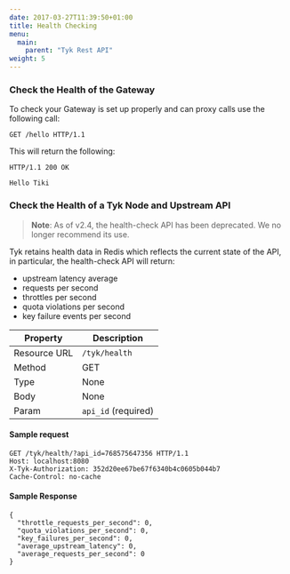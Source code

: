 ```yaml
---
date: 2017-03-27T11:39:50+01:00
title: Health Checking
menu:
  main:
    parent: "Tyk Rest API"
weight: 5 
---
```


### Check the Health of the Gateway

To check your Gateway is set up properly and can proxy calls use the following call:

`GET /hello HTTP/1.1`

This will return the following:

```
HTTP/1.1 200 OK

Hello Tiki
```

### Check the Health of a Tyk Node and Upstream API

> **Note**: As of v2.4, the health-check API has been deprecated. We no longer recommend its use.

Tyk retains health data in Redis which reflects the current state of the API, in particular, the health-check API will return:

*   upstream latency average
*   requests per second 
*   throttles per second
*   quota violations per second
*   key failure events per second

| **Property** | **Description**     |
| ------------ | ------------------- |
| Resource URL | `/tyk/health`       |
| Method       | GET                 |
| Type         | None                |
| Body         | None                |
| Param        | `api_id` (required) |

#### Sample request

```{.copyWrapper}
GET /tyk/health/?api_id=768575647356 HTTP/1.1
Host: localhost:8080
X-Tyk-Authorization: 352d20ee67be67f6340b4c0605b044b7
Cache-Control: no-cache
```

#### Sample Response

```
{
  "throttle_requests_per_second": 0,
  "quota_violations_per_second": 0,
  "key_failures_per_second": 0,
  "average_upstream_latency": 0,
  "average_requests_per_second": 0
}
```